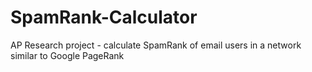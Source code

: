 # SpamRank-Calculator
AP Research project - calculate SpamRank of email users in a network similar to Google PageRank
